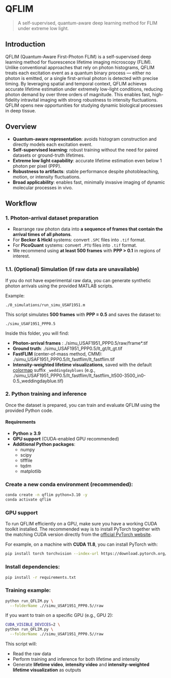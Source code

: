 # QFLIM
> A self-supervised, quantum-aware deep learning method for FLIM under extreme low light.

## Introduction
QFLIM (Quantum-Aware First-Photon FLIM) is a self-supervised deep learning method for fluorescence lifetime imaging microscopy (FLIM). Unlike conventional approaches that rely on photon histograms, QFLIM treats each excitation event as a quantum binary process — either no photon is emitted, or a single first-arrival photon is detected with precise timing. By leveraging spatial and temporal context, QFLIM achieves accurate lifetime estimation under extremely low-light conditions, reducing photon demand by over three orders of magnitude. This enables fast, high-fidelity intravital imaging with strong robustness to intensity fluctuations. QFLIM opens new opportunities for studying dynamic biological processes in deep tissue.

## Overview
- **Quantum-aware representation**: avoids histogram construction and directly models each excitation event.  
- **Self-supervised learning**: robust training without the need for paired datasets or ground-truth lifetimes.  
- **Extreme low light capability**: accurate lifetime estimation even below 1 photon per pixel (PPP).
- **Robustness to artifacts**: stable performance despite photobleaching, motion, or intensity fluctuations.  
- **Broad applicability**: enables fast, minimally invasive imaging of dynamic molecular processes in vivo.

## Workflow

### 1. Photon-arrival dataset preparation
- Rearrange raw photon data into **a sequence of frames that contain the arrival times of all photons**.
- For **Becker & Hickl** systems: convert `.SPC` files into `.tif` format.  
- For **PicoQuant** systems: convert `.PTU` files into `.tif` format.  
- We recommend using **at least 500 frames** with **PPP > 0.1** in regions of interest.  

### 1.1. (Optional) Simulation (if raw data are unavailable)
If you do not have experimental raw data, you can generate synthetic photon arrivals using the provided MATLAB scripts.  

Example:  
```
./0_simulations/run_simu_USAF1951.m
```

This script simulates **500 frames** with **PPP = 0.5** and saves the dataset to:
```
./simu_USAF1951_PPP0.5
```

Inside this folder, you will find:
- **Photon-arrival frames** : ./simu_USAF1951_PPP0.5/raw/frame*.tif  
- **Ground truth**: ./simu_USAF1951_PPP0.5/lt_gt/lt_gt.tif
- **FastFLIM** (center-of-mass method, CMM):  ./simu_USAF1951_PPP0.5/lt_fastflim/lt_fastflim.tif
- **Intensity-weighted lifetime visualizations**, saved with the default [colormap](https://uigradients.com/) suffix `_weddingdayblues` (e.g., ./simu_USAF1951_PPP0.5/lt_fastflim/lt_fastflim_lt500-3500_in0-0.5_weddingdayblue.tif)


### 2. Python training and inference
Once the dataset is prepared, you can train and evaluate QFLIM using the provided Python code.

#### Requirements
- **Python ≥ 3.9**  
- **GPU support** (CUDA-enabled GPU recommended)  
- **Additional Python packages**:  
  - numpy  
  - scipy  
  - tifffile  
  - tqdm  
  - matplotlib  

### Create a new conda environment (recommended):
```bash
conda create -n qflim python=3.10 -y
conda activate qflim
```

### GPU support
To run QFLIM efficiently on a GPU, make sure you have a working CUDA toolkit installed.
The recommended way is to install PyTorch together with the matching CUDA version directly from the [official PyTorch website](https://pytorch.org/get-started/locally/).

For example, on a machine with **CUDA 11.8**, you can install PyTorch with:
```bash
pip install torch torchvision --index-url https://download.pytorch.org/whl/cu118
```

### Install dependencies:
```bash
pip install -r requirements.txt
```

### Training example:
```bash
python run_QFLIM.py \
  --folderName .//simu_USAF1951_PPP0.5//raw
```

If you want to train on a specific GPU (e.g., GPU 2):
```bash
CUDA_VISIBLE_DEVICES=2 \
python run_QFLIM.py \
  --folderName .//simu_USAF1951_PPP0.5//raw
```

This script will:
- Read the raw data
- Perform training and inference for both lifetime and intensity
- Generate **lifetime video**, **intensity video** and **intensity-weighted lifetime visualization** as outputs